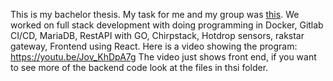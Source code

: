 This is my bachelor thesis.
My task for me and my group was [this](/Bachelor%20-%20Full%20stack/Epost%20krav.pdf).
We worked on full stack development with doing programming in Docker, Gitlab CI/CD, MariaDB, RestAPI with GO, Chirpstack, Hotdrop sensors, rakstar gateway, Frontend using React.
Here is a video showing the program: https://youtu.be/Jov_KhDpA7g 
The video just shows front end, if you want to see more of the backend code look at the files in thsi folder.